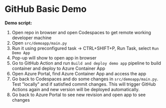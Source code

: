 # GitHub Basic Demo

**Demo script:**
1. Open repo in browser and open Codespaces to get remote working developer machine
2. Open ```src/demoapp/main.py```
3. Run it using preconfigured task -> CTRL+SHIFT+P, Run Task, select ```Run Demo App```
4. Pop-up will show to open app in browser
5. Go to GitHub Action and run ```Build and deploy demo app``` pipeline to build container and deploy to Azure Container App
6. Open Azure Portal, find Azure Container App and access the app
7. Go back to Codespaces and do some changes in ```src/demoapp/main.py```. Test "locally" and if satisfied commit changes. This will trigger GitHub Actions again and new version will be deployed automatically.
8. Go back to Azure Portal to see new revision and open app to see changes